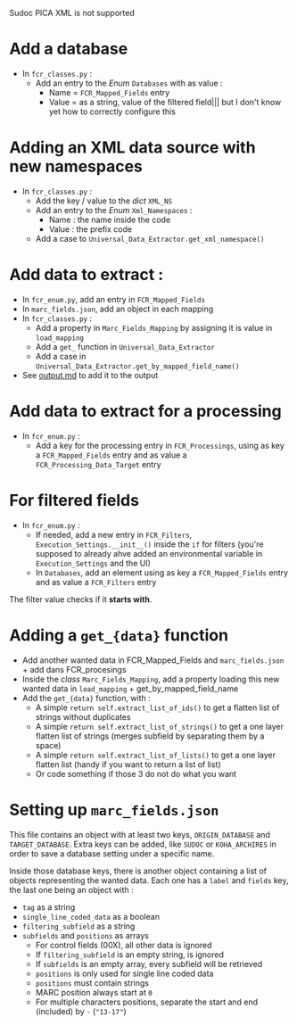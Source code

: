 Sudoc PICA XML is not supported

# Add a database

* In `fcr_classes.py` :
  * Add an entry to the _Enum_ `Databases` with as value :
    * Name = `FCR_Mapped_Fields` entry
    * Value = as a string, value of the filtered field||| but I don't know yet how to correctly configure this

# Adding an XML data source with new namespaces

* In `fcr_classes.py` :
  * Add the key / value to the _dict_ `XML_NS`
  * Add an entry to the _Enum_ `Xml_Namespaces` :
    * Name : the name inside the code
    * Value : the prefix code
  * Add a case to `Universal_Data_Extractor.get_xml_namespace()`

# Add data to extract :

* In `fcr_enum.py`, add an entry in `FCR_Mapped_Fields`
* In `marc_fields.json`, add an object in each mapping
* In `fcr_classes.py` :
  * Add a property in `Marc_Fields_Mapping` by assigning it is value in `load_mapping`
  * Add a `get_` function in `Universal_Data_Extractor`
  * Add a case in `Universal_Data_Extractor.get_by_mapped_field_name()`
* See [output.md](./output.md) to add it to the output

# Add data to extract for a processing

* In `fcr_enum.py` :
  * Add a key for the processing entry in `FCR_Processings`, using as key a `FCR_Mapped_Fields` entry and as value a `FCR_Processing_Data_Target` entry

# For filtered fields

* In `fcr_enum.py` :
  * If needed, add a new entry in `FCR_Filters`, `Execution_Settings.__init__()` inside the `if` for filters (you're supposed to already ahve added an environmental variable in `Execution_Settings` and the UI)
  * In `Databases`, add an element using as key a `FCR_Mapped_Fields` entry and as value a `FCR_Filters` entry

The filter value checks if it __starts with__.

# Adding a `get_{data}` function

* Add another wanted data in FCR_Mapped_Fields and `marc_fields.json` + add dans FCR_procesings
* Inside the _class_ `Marc_Fields_Mapping`, add a property loading this new wanted data in `load_mapping` + get_by_mapped_field_name
* Add the `get_{data}` function, with :
  * A simple `return self.extract_list_of_ids()` to get a flatten list of strings without duplicates
  * A simple `return self.extract_list_of_strings()` to get a one layer flatten list of strings (merges subfield by separating them by a space)
  * A simple `return self.extract_list_of_lists()` to get a one layer flatten list (handy if you want to return a list of list)
  * Or code something if those 3 do not do what you want

# Setting up `marc_fields.json`

This file contains an object with at least two keys, `ORIGIN_DATABASE` and `TARGET_DATABASE`.
Extra keys can be added, like `SUDOC` or `KOHA_ARCHIRES` in order to save a database setting under a specific name.

Inside those database keys, there is another object containing a list of objects representing the wanted data.
Each one has a `label` and `fields` key, the last one being an object with :

* `tag` as a string
* `single_line_coded_data` as a boolean
* `filtering_subfield` as a string
* `subfields` and `positions` as arrays
  * For control fields (00X), all other data is ignored
  * If `filtering_subfield` is an empty string, is ignored
  * If `subfields` is an empty array, every subfield will be retrieved
  * `positions` is only used for single line coded data
  * `positions` must contain strings
  * MARC position always start at `0`
  * For multiple characters positions, separate the start and end (included) by `-` (`"13-17"`)
